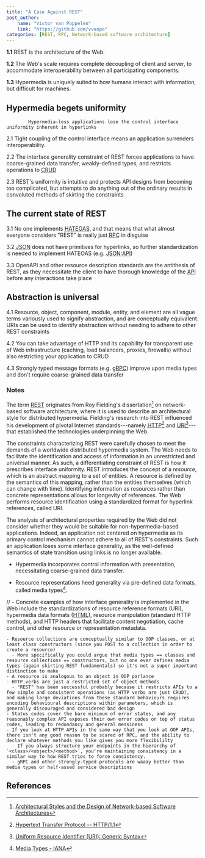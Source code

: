 ```yaml
---
title: "A Case Against REST"
post_author:
    name: "Victor van Poppelen"
    link: "https://github.com/vvanpo"
categories: [REST, RPC, Network-based software architecture]
---
```


**1.1** REST is the architecture of the Web.

**1.2** The Web's scale requires complete decoupling of client and server, to accommodate interoperability between all participating components. 

**1.3** Hypermedia is uniquely suited to how humans interact with information, but difficult for machines.

## Hypermedia begets uniformity

            Hypermedia-less applications lose the control interface uniformity inherent in hyperlinks

2.1 Tight coupling of the control interface means an application surrenders interoperability.

2.2 The interface generality constraint of REST forces applications to have coarse-grained data transfer, weakly-defined types, and restricts operations to <abbr title="Create, Read, Update, and Delete">CRUD</abbr>

2.3 REST's uniformity is intuitive and protects API designs from becoming too complicated, but attempts to do anything out of the ordinary results in convoluted methods of skirting the constraints

## The current state of REST

3.1 No one implements <abbr title="Hypermedia As The Engine Of Application State">HATEOAS</abbr>, and that means that what almost everyone considers "REST" is really just <abbr title="Remote Procedural Call">RPC</abbr> in disguise

3.2 <abbr title="JavaScript Object Notation">JSON</abbr> does not have primitives for hyperlinks, so further standardization is needed to implement HATEOAS (e.g. [JSON:API](https://jsonapi.org/format/))

3.3 OpenAPI and other resource description standards are the antithesis of REST, as they necessitate the client to have thorough knowledge of the <abbr title="Application Programming Interface">API</abbr> before any interactions take place

## Abstraction is universal

4.1 Resource, object, component, module, entity, and element are all vague terms variously used to signify abstraction, and are conceptually equivalent. URIs can be used to identify abstraction without needing to adhere to other REST constraints

4.2 You can take advantage of HTTP and its capability for transparent use of Web infrastructure (caching, load balancers, proxies, firewalls) without also restricting your application to CRUD

4.3 Strongly typed message formats (e.g. [gRPC](https://grpc.io/docs/guides/)) improve upon media types and don't require coarse-grained data transfer



### Notes

The term <abbr title="Representational State Transfer">REST</abbr> originates from Roy Fielding's dissertation[^1] on network-based software architecture, where it is used to describe an architectural style for distributed hypermedia. Fielding's research into REST influenced his development of pivotal Internet standards---namely <abbr title="Hypertext Transfer Protocol">HTTP</abbr>[^2] and <abbr title="Uniform Resource Identifier">URI</abbr>[^3]---that established the technologies underpinning the Web.

The constraints characterizing REST were carefully chosen to meet the demands of a worldwide distributed hypermedia system. The Web needs to facilitate the identification and access of information in an unrestricted and universal manner. As such, a differentiating constraint of REST is how it prescribes interface uniformity. REST introduces the concept of a _resource_, which is an abstract mapping to a set of entities. A resource is defined by the semantics of this mapping, rather than the entities themselves (which can change with time). Identifying information as resources rather than concrete representations allows for longevity of references. The Web performs resource identification using a standardized format for hyperlink references, called URI.

The analysis of architectural properties required by the Web did not consider whether they would be suitable for non-hypermedia-based applications. Indeed, an application not centered on hypermedia as its primary control mechanism cannot adhere to all of REST's constraints. Such an application loses some interface generality, as the well-defined semantics of state transition using links is no longer available.

- Hypermedia incorporates control information with presentation, necessitating coarse-grained data transfer.

- Resource representations heed generality via pre-defined data formats, called media types[^4].

// - Concrete examples of how interface generality is implemented in the Web include the standardizations of resource reference formats (URI), hypermedia data formats (<abbr title="Hypertext Markup Language">HTML</abbr>), resource manipulation (standard HTTP methods), and HTTP headers that facilitate content negotiation, cache control, and other resource or representation metadata.

    - Resource collections are conceptually similar to OOP classes, or at least class constructors (since you POST to a collection in order to create a resource)
      - More specifically you could argue that media types == classes and resource collections == constructors, but no one ever defines media types (again skirting REST fundamentals) so it's not a super important distinction to make
    - A resource is analogous to an object in OOP parlance
    - HTTP verbs are just a restricted set of object methods
      - "REST" has been successful probably because it restricts APIs to a few simple and consistent operations (as HTTP verbs are just CRUD), and making large deviations from these standard behaviours requires encoding behavioural descriptions within parameters, which is generally discouraged and considered bad design
    - Status codes cover the bare minimum of error states, and any reasonably complex API exposes their own error codes on top of status codes, leading to redundancy and general messiness
    - If you look at HTTP APIs in the same way that you look at OOP APIs, there isn't any good reason to be scared of RPC, and the ability to declare whatever methods you like gives you more flexibililty
      - If you always structure your endpoints in the hierarchy of `<class>/<object>/<method>`, you're maintaining consistency in a similar way to how REST tries to force consistency.
      - gRPC and other strongly-typed protocols are waaay better than media types or half-assed service descriptions

## References

[^1]: [Architectural Styles and the Design of Network-based Software Architectures](https://roy.gbiv.com/pubs/dissertation/top.htm)
[^2]: [Hypertext Transfer Protocol -- HTTP/1.1](https://tools.ietf.org/html/rfc2616)
[^3]: [Uniform Resource Identifier (URI): Generic Syntax](https://tools.ietf.org/html/rfc3986)
[^4]: [Media Types - IANA](https://www.iana.org/assignments/media-types)
